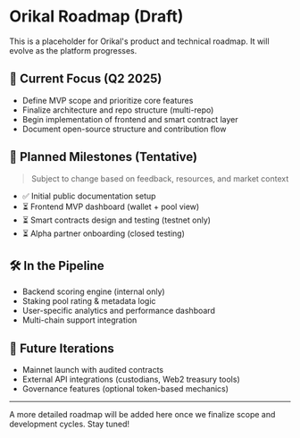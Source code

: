 # Orikal Roadmap (Draft)

This is a placeholder for Orikal's product and technical roadmap. It will evolve as the platform progresses.

## 🧭 Current Focus (Q2 2025)
- Define MVP scope and prioritize core features
- Finalize architecture and repo structure (multi-repo)
- Begin implementation of frontend and smart contract layer
- Document open-source structure and contribution flow

## 🔭 Planned Milestones (Tentative)
> Subject to change based on feedback, resources, and market context

- ✅ Initial public documentation setup
- ⏳ Frontend MVP dashboard (wallet + pool view)
- ⏳ Smart contracts design and testing (testnet only)
- ⏳ Alpha partner onboarding (closed testing)

## 🛠 In the Pipeline
- Backend scoring engine (internal only)
- Staking pool rating & metadata logic
- User-specific analytics and performance dashboard
- Multi-chain support integration

## 🚧 Future Iterations
- Mainnet launch with audited contracts
- External API integrations (custodians, Web2 treasury tools)
- Governance features (optional token-based mechanics)

---
A more detailed roadmap will be added here once we finalize scope and development cycles. Stay tuned!
